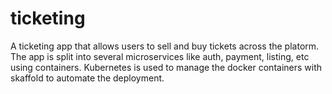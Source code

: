 # ticketing
 A ticketing app that allows users to sell and buy tickets across the platorm. The app is split into several microservices like auth, payment, listing, etc using containers. Kubernetes is used to manage the docker containers with skaffold to automate the deployment.
